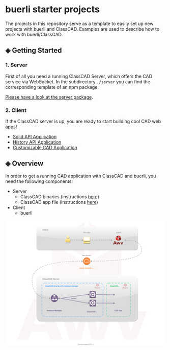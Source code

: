 # buerli starter projects

The projects in this repository serve as a template to easily set up new projects with buerli and ClassCAD. Examples are used to describe how to work with buerli/ClassCAD.

## ◈ Getting Started

### 1. Server

First of all you need a running ClassCAD Server, which offers the CAD service via WebSocket. In the subdirectory `./server` you can find the corresponding template of an npm package.

[Please have a look at the server package](./server).

### 2. Client

If the ClassCAD server is up, you are ready to start building cool CAD web apps!

- [Solid API Application](./client/solid-api)
- [History API Application](./client/history-api)
- [Customizable CAD Application](./client/customizable-cad)

## ◈ Overview

In order to get a running CAD application with ClassCAD and buerli, you need the following components:
- Server
  - ClassCAD binaries (instructions [here](./server/README.md))
  - ClassCAD app file (instructions [here](./server/README.md))
- Client
  - buerli

![overview](./docs/images/Overview.svg)
